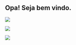 ## Opa! Seja bem vindo. 



<div> 
  <a href="none" target="_blank"><img src="https://i.imgur.com/uKDV9FK.png" target="_blank"></a>
  
</div>

<a href="https://www.linkedin.com/in/guilhermethomas/v" target="_blank"><img src="https://img.shields.io/badge/-LinkedIn-%230077B5?style=for-the-badge&logo=linkedin&logoColor=white" target="_blank"></a>

<a href="ttps://www.instagram.com/guisithos" target="_blank"><img src="https://img.shields.io/badge/-Instagram-%23E4405F?style=for-the-badge&logo=instagram&logoColor=white" target="_blank"></a>


